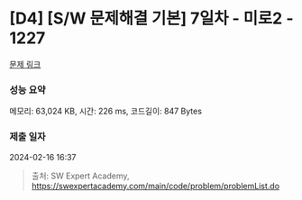 # [D4] [S/W 문제해결 기본] 7일차 - 미로2 - 1227 

[문제 링크](https://swexpertacademy.com/main/code/problem/problemDetail.do?contestProbId=AV14wL9KAGkCFAYD) 

### 성능 요약

메모리: 63,024 KB, 시간: 226 ms, 코드길이: 847 Bytes

### 제출 일자

2024-02-16 16:37



> 출처: SW Expert Academy, https://swexpertacademy.com/main/code/problem/problemList.do